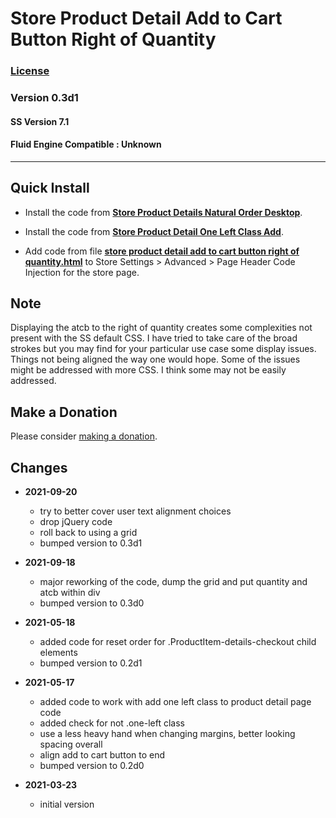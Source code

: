 # Store Product Detail Add to Cart Button Right of Quantity

### [License][99]

### Version 0.3d1

#### SS Version 7.1

#### Fluid Engine Compatible : Unknown

---

## Quick Install

* Install the code from
  **[Store Product Details Natural Order Desktop](https://github.com/tomsWebConsulting/twcsl/tree/main/v7.1/Store%20Product%20Details%20Natural%20Order%20Desktop#store-product-details-natural-order-desktop)**.
  
* Install the code from
  **[Store Product Detail One Left Class Add](https://github.com/tomsWebConsulting/twcsl/tree/main/Store%20Product%20Detail%20One%20Left%20Class%20Add#store-product-detail-one-left-class-add)**.
  
* Add code from file
  **[store product detail add to cart button right of quantity.html](store%20product%20detail%20add%20to%20cart%20button%20right%20of%20quantity.html#L1)**
  to Store Settings > Advanced > Page Header Code Injection for the store page.

## Note

Displaying the atcb to the right of quantity creates some complexities not
present with the SS default CSS. I have tried to take care of the broad strokes
but you may find for your particular use case some display issues. Things not
being aligned the way one would hope. Some of the issues might be addressed with
more CSS. I think some may not be easily addressed.

## Make a Donation

Please consider
[making a donation](https://github.com/tomsWebConsulting/twcsl#make-a-donation).

## Changes

* **2021-09-20**

  * try to better cover user text alignment choices
  * drop jQuery code
  * roll back to using a grid
  * bumped version to 0.3d1
  
* **2021-09-18**

  * major reworking of the code, dump the grid and put quantity and atcb within
    div
  * bumped version to 0.3d0
  
* **2021-05-18**

  * added code for reset order for .ProductItem-details-checkout child elements
  * bumped version to 0.2d1
  
* **2021-05-17**

  * added code to work with add one left class to product detail page code
  * added check for not .one-left class
  * use a less heavy hand when changing margins, better looking spacing overall
  * align add to cart button to end
  * bumped version to 0.2d0
  
* **2021-03-23**

  * initial version

[99]: https://github.com/tomsWebConsulting/twcsl/blob/main/LICENSE.txt#L1
